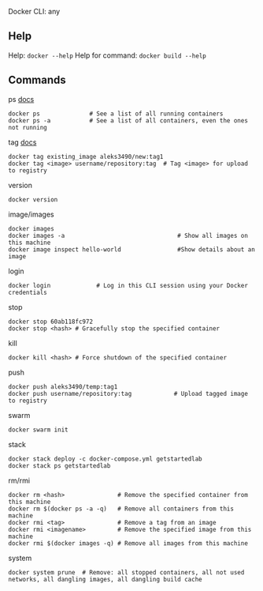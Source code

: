 Docker CLI: any

## Help
Help: `docker --help`
Help for command: `docker build --help`

## Commands
ps [docs](https://docs.docker.com/engine/reference/commandline/ps/)
```
docker ps              # See a list of all running containers
docker ps -a           # See a list of all containers, even the ones not running
```
tag [docs](https://docs.docker.com/engine/reference/commandline/tag/)
```
docker tag existing_image aleks3490/new:tag1
docker tag <image> username/repository:tag  # Tag <image> for upload to registry
```
version
```
docker version
```
image/images
```
docker images
docker images -a                              	# Show all images on this machine
docker image inspect hello-world				#Show details about an image
```
login
```
docker login             # Log in this CLI session using your Docker credentials
```
stop
```
docker stop 60ab118fc972
docker stop <hash> # Gracefully stop the specified container
```
kill
```
docker kill <hash> # Force shutdown of the specified container
```
push
```
docker push aleks3490/temp:tag1
docker push username/repository:tag            # Upload tagged image to registry
```
swarm
```
docker swarm init
```
stack
```
docker stack deploy -c docker-compose.yml getstartedlab
docker stack ps getstartedlab
```
rm/rmi
```
docker rm <hash>               # Remove the specified container from this machine
docker rm $(docker ps -a -q)   # Remove all containers from this machine
docker rmi <tag>			   # Remove a tag from an image
docker rmi <imagename>         # Remove the specified image from this machine
docker rmi $(docker images -q) # Remove all images from this machine
```
system

```
docker system prune  # Remove: all stopped containers, all not used networks, all dangling images, all dangling build cache
```

